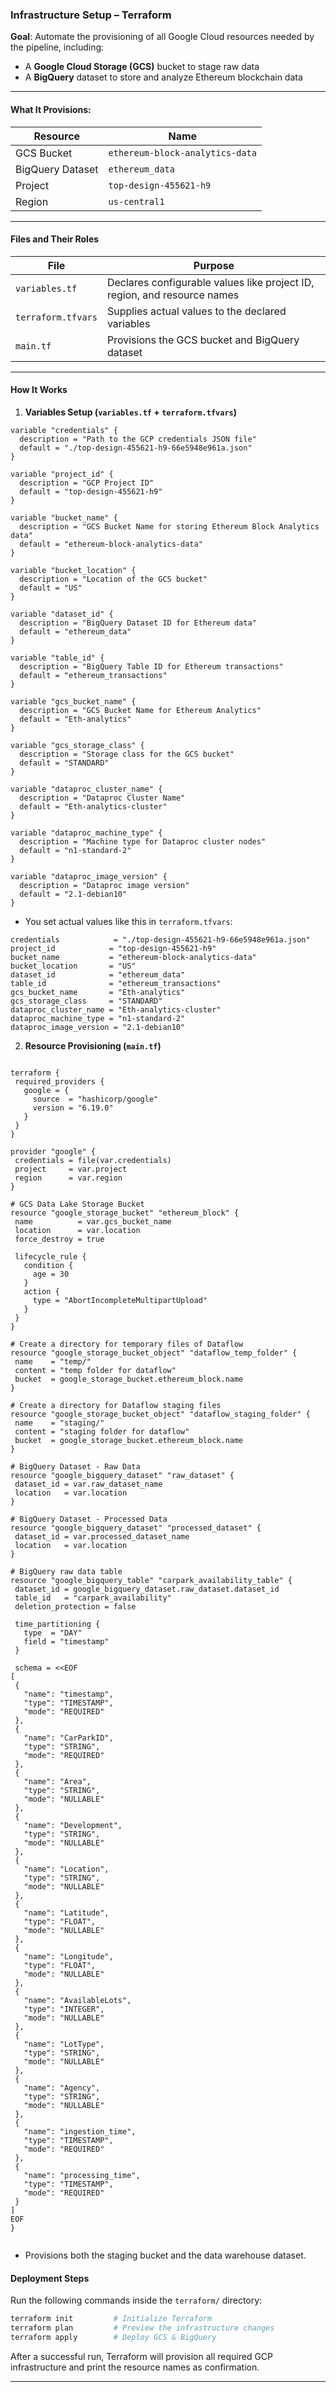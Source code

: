 ### Infrastructure Setup – Terraform  

 **Goal**: Automate the provisioning of all Google Cloud resources needed by the pipeline, including:

- A **Google Cloud Storage (GCS)** bucket to stage raw data
- A **BigQuery** dataset to store and analyze Ethereum blockchain data

---

#### What It Provisions:

| Resource             | Name                                |
|----------------------|-------------------------------------|
| GCS Bucket           | `ethereum-block-analytics-data`     |
| BigQuery Dataset     | `ethereum_data`                     |
| Project              | `top-design-455621-h9`              |
| Region               | `us-central1`                       |

---

#### Files and Their Roles

| File | Purpose |
|------|--------|
| `variables.tf`      | Declares configurable values like project ID, region, and resource names |
| `terraform.tfvars`  | Supplies actual values to the declared variables |
| `main.tf`           | Provisions the GCS bucket and BigQuery dataset |

---

#### How It Works


1. **Variables Setup (`variables.tf` + `terraform.tfvars`)**
```hcl
variable "credentials" {
  description = "Path to the GCP credentials JSON file"
  default = "./top-design-455621-h9-66e5948e961a.json"
}

variable "project_id" {
  description = "GCP Project ID"
  default = "top-design-455621-h9"
}

variable "bucket_name" {
  description = "GCS Bucket Name for storing Ethereum Block Analytics data"
  default = "ethereum-block-analytics-data"
}

variable "bucket_location" {
  description = "Location of the GCS bucket"
  default = "US"
}

variable "dataset_id" {
  description = "BigQuery Dataset ID for Ethereum data"
  default = "ethereum_data"
}

variable "table_id" {
  description = "BigQuery Table ID for Ethereum transactions"
  default = "ethereum_transactions"
}

variable "gcs_bucket_name" {
  description = "GCS Bucket Name for Ethereum Analytics"
  default = "Eth-analytics"
}

variable "gcs_storage_class" {
  description = "Storage class for the GCS bucket"
  default = "STANDARD"
}

variable "dataproc_cluster_name" {
  description = "Dataproc Cluster Name"
  default = "Eth-analytics-cluster"
}

variable "dataproc_machine_type" {
  description = "Machine type for Dataproc cluster nodes"
  default = "n1-standard-2"
}

variable "dataproc_image_version" {
  description = "Dataproc image version"
  default = "2.1-debian10"
}

 ```

   - You set actual values like this in `terraform.tfvars`:

  ```hcl    
credentials            = "./top-design-455621-h9-66e5948e961a.json"
project_id            = "top-design-455621-h9"
bucket_name           = "ethereum-block-analytics-data"
bucket_location       = "US"
dataset_id            = "ethereum_data"
table_id              = "ethereum_transactions"
gcs_bucket_name       = "Eth-analytics"
gcs_storage_class     = "STANDARD"
dataproc_cluster_name = "Eth-analytics-cluster"
dataproc_machine_type = "n1-standard-2"
dataproc_image_version = "2.1-debian10"
```

2. **Resource Provisioning (`main.tf`)**

 ```hcl
  
terraform {
  required_providers {
    google = {
      source  = "hashicorp/google"
      version = "6.19.0"
    }
  }
}

provider "google" {
  credentials = file(var.credentials)
  project     = var.project
  region      = var.region
}

# GCS Data Lake Storage Bucket
resource "google_storage_bucket" "ethereum_block" {
  name          = var.gcs_bucket_name
  location      = var.location
  force_destroy = true

  lifecycle_rule {
    condition {
      age = 30  
    }
    action {
      type = "AbortIncompleteMultipartUpload"
    }
  }
}

# Create a directory for temporary files of Dataflow
resource "google_storage_bucket_object" "dataflow_temp_folder" {
  name    = "temp/"
  content = "temp folder for dataflow"
  bucket  = google_storage_bucket.ethereum_block.name
}

# Create a directory for Dataflow staging files
resource "google_storage_bucket_object" "dataflow_staging_folder" {
  name    = "staging/"
  content = "staging folder for dataflow"
  bucket  = google_storage_bucket.ethereum_block.name
}

# BigQuery Dataset - Raw Data
resource "google_bigquery_dataset" "raw_dataset" {
  dataset_id = var.raw_dataset_name
  location   = var.location
}

# BigQuery Dataset - Processed Data
resource "google_bigquery_dataset" "processed_dataset" {
  dataset_id = var.processed_dataset_name
  location   = var.location
}

# BigQuery raw data table
resource "google_bigquery_table" "carpark_availability_table" {
  dataset_id = google_bigquery_dataset.raw_dataset.dataset_id
  table_id   = "carpark_availability"
  deletion_protection = false

  time_partitioning {
    type  = "DAY"
    field = "timestamp"
  }

  schema = <<EOF
[
  {
    "name": "timestamp",
    "type": "TIMESTAMP",
    "mode": "REQUIRED"
  },
  {
    "name": "CarParkID",
    "type": "STRING",
    "mode": "REQUIRED"
  },
  {
    "name": "Area",
    "type": "STRING",
    "mode": "NULLABLE"
  },
  {
    "name": "Development",
    "type": "STRING",
    "mode": "NULLABLE"
  },
  {
    "name": "Location",
    "type": "STRING",
    "mode": "NULLABLE"
  },
  {
    "name": "Latitude",
    "type": "FLOAT",
    "mode": "NULLABLE"
  },
  {
    "name": "Longitude",
    "type": "FLOAT",
    "mode": "NULLABLE"
  },
  {
    "name": "AvailableLots",
    "type": "INTEGER",
    "mode": "NULLABLE"
  },
  {
    "name": "LotType",
    "type": "STRING",
    "mode": "NULLABLE"
  },
  {
    "name": "Agency",
    "type": "STRING",
    "mode": "NULLABLE"
  },
  {
    "name": "ingestion_time",
    "type": "TIMESTAMP",
    "mode": "REQUIRED"
  },
  {
    "name": "processing_time",
    "type": "TIMESTAMP",
    "mode": "REQUIRED"
  }
]
EOF
}


 ```

   - Provisions both the staging bucket and the data warehouse dataset.


#### Deployment Steps

Run the following commands inside the `terraform/` directory:

```bash
terraform init         # Initialize Terraform
terraform plan         # Preview the infrastructure changes
terraform apply        # Deploy GCS & BigQuery
```

After a successful run, Terraform will provision all required GCP infrastructure and print the resource names as confirmation.

---


